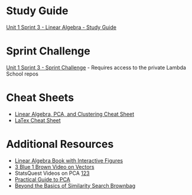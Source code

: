 # Study Guide
[Unit 1 Sprint 3 - Linear Algebra - Study Guide](https://learn.lambdaschool.com/ds/module/recnLDoPD0eLGPq1z/)

# Sprint Challenge
[Unit 1 Sprint 3 - Sprint Challenge]() - Requires access to the private Lambda School repos

# Cheat Sheets
- [Linear Algebra, PCA, and Clustering Cheat Sheet](https://github.com/bundickm/CheatSheets/blob/master/Linear_Algebra_PCA_and_Clustering_Cheat_Sheet.ipynb)
- [LaTex Cheat Sheet](https://wch.github.io/latexsheet/latexsheet.pdf)

# Additional Resources
- [Linear Algebra Book with Interactive Figures](http://immersivemath.com/ila/index.html)
- [3 Blue 1 Brown Video on Vectors](https://www.youtube.com/watch?v=fNk_zzaMoSs&list=PLZHQObOWTQDPD3MizzM2xVFitgF8hE_ab)
- StatsQuest Videos on PCA [1](https://www.youtube.com/watch?v=FgakZw6K1QQ&feature=youtu.be)[2](https://www.youtube.com/watch?v=_UVHneBUBW0&feature=youtu.be)[3](https://www.youtube.com/watch?v=HMOI_lkzW08&feature=youtu.be)
- [Practical Guide to PCA](https://www.analyticsvidhya.com/blog/2016/03/pca-practical-guide-principal-component-analysis-python/)
- [Beyond the Basics of Similarity Search Brownbag](https://youtu.be/yAE4InKa_ac)
